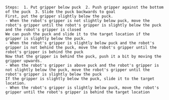 
    Steps:  1. Put gripper below puck  2. Push gripper against the bottom of the puck  3. Slide the puck backwards to goal
    First, put the gripper slightly below the puck.
    - When the robot's gripper is not slightly below puck, move the robot's gripper until the robot's gripper is slightly below the puck and the robot's gripper is closed
    We can push the puck and slide it to the target location if the gripper is slightly below the puck. 
    - When the robot's gripper is slightly below puck and the robot's gripper is not behind the puck, move the robot's gripper until the robot's gripper is behind the puck
    Now that the gripper is behind the puck, push it a bit by moving the gripper upwards.
    - When the robot's gripper is above puck and the robot's gripper is not slightly below the puck, move the robot's gripper until the robot's gripper is slightly below the puck
    If the gripper is slightly below the puck, slide it to the target location.
    - When the robot's gripper is slightly below puck, move the robot's gripper until the robot's gripper is behind the target location